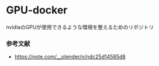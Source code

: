 # GPU-docker
nvidiaのGPUが使用できるような環境を整えるためのリポジトリ

### 参考文献
* https://note.com/__olender/n/ndc25d14585d8